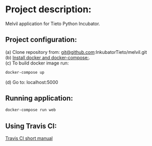 # Project description:  

Melvil application for Tieto Python Incubator.  

## Project configuration:  

(a) Clone repository from: git@github.com:InkubatorTieto/melvil.git  
(b) [Install docker and docker-compose:](https://docs.docker.com/install/).  
(c) To build docker image run:  

```bash
docker-compose up
```  

(d) Go to: localhost:5000  

## Running application:  

```bash
docker-compose run web
```  

## Using Travis CI:

[Travis CI short manual](docs/Travis_CI/Travis_ci.md)